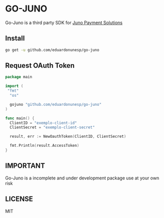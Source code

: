 # GO-JUNO

Go-Juno is a third party SDK for [Juno Payment Solutions](https://juno.com.br)

## Install

```bash
go get -u github.com/eduardonunesp/go-juno
```

## Request OAuth Token

```go
package main

import (
 "fmt"
  "os"

  gojuno "github.com/eduardonunesp/go-juno"
)

func main() {
  ClientID = "exemplo-client-id"
  ClientSecret = "exemplo-client-secret"

  result, err := NewOauthToken(ClientID, ClientSecret)

  fmt.Println(result.AccessToken)
}
```

## IMPORTANT

Go-Juno is a incomplete and under development package use at your own risk

## LICENSE

MIT
